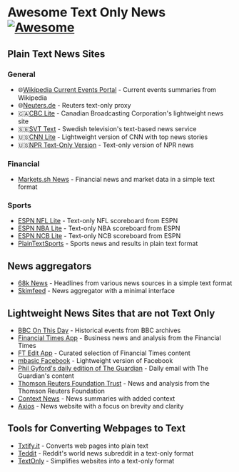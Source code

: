 # Awesome Text Only News [![Awesome](https://awesome.re/badge.svg)](https://awesome.re)

## Plain Text News Sites

### General

- 🌐[Wikipedia Current Events Portal](https://en.m.wikipedia.org/wiki/Portal:Current_events) - Current events summaries from Wikipedia
- 🌐[Neuters.de](https://neuters.de) - Reuters text-only proxy
- 🇨🇦[CBC Lite](https://www.cbc.ca/lite/) - Canadian Broadcasting Corporation's lightweight news site
- 🇸🇪[SVT Text](https://texttv.nu/) - Swedish television's text-based news service
- 🇺🇸[CNN Lite](https://lite.cnn.com) - Lightweight version of CNN with top news stories
- 🇺🇸[NPR Text-Only Version](https://text.npr.org) - Text-only version of NPR news

### Financial

- [Markets.sh News](https://markets.sh) - Financial news and market data in a simple text format

### Sports

- [ESPN NFL Lite](http://www.espn.com/nfl/lite/scoreboard) - Text-only NFL scoreboard from ESPN
- [ESPN NBA Lite](http://www.espn.com/nba/lite/scoreboard) - Text-only NBA scoreboard from ESPN
- [ESPN NCB Lite](http://www.espn.com/ncb/lite/scoreboard) - Text-only NCB scoreboard from ESPN
- [PlainTextSports](https://plaintextsports.com) - Sports news and results in plain text format

## News aggregators

- [68k News](http://68k.news) - Headlines from various news sources in a simple text format
- [Skimfeed](https://skimfeed.com) - News aggregator with a minimal interface

## Lightweight News Sites that are not Text Only

- [BBC On This Day](http://news.bbc.co.uk/onthisday/default.stm) - Historical events from BBC archives
- [Financial Times App](https://www.ft.com/) - Business news and analysis from the Financial Times
- [FT Edit App](https://www.ft.com/edit) - Curated selection of Financial Times content
- [mbasic Facebook](https://mbasic.facebook.com/) - Lightweight version of Facebook
- [Phil Gyford's daily edition of The Guardian](https://www.gyford.com/phil/writing/2018/11/24/guardian-daily/) - Daily email with The Guardian's content
- [Thomson Reuters Foundation Trust](https://www.trust.org/) - News and analysis from the Thomson Reuters Foundation
- [Context News](https://www.context.news) - News summaries with added context
- [Axios](https://www.axios.com) - News website with a focus on brevity and clarity

## Tools for Converting Webpages to Text

- [Txtify.it](https://txtify.it) - Converts web pages into plain text
- [Teddit](https://teddit.net/r/worldnews) - Reddit's world news subreddit in a text-only format
- [TextOnly](https://www.textonly.website) - Simplifies websites into a text-only format
